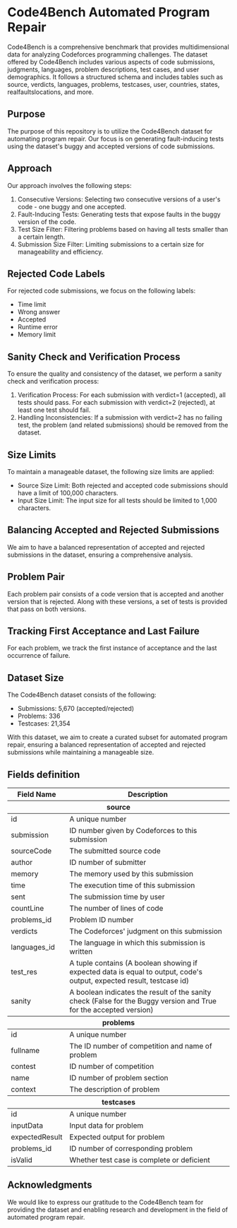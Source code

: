 # Code4Bench Automated Program Repair

Code4Bench is a comprehensive benchmark that provides multidimensional data for analyzing Codeforces programming challenges. The dataset offered by Code4Bench includes various aspects of code submissions, judgments, languages, problem descriptions, test cases, and user demographics. It follows a structured schema and includes tables such as source, verdicts, languages, problems, testcases, user, countries, states, realfaultslocations, and more.

## Purpose

The purpose of this repository is to utilize the Code4Bench dataset for automating program repair. Our focus is on generating fault-inducing tests using the dataset's buggy and accepted versions of code submissions.

## Approach

Our approach involves the following steps:

1. Consecutive Versions: Selecting two consecutive versions of a user's code - one buggy and one accepted.
1. Fault-Inducing Tests: Generating tests that expose faults in the buggy version of the code.
1. Test Size Filter: Filtering problems based on having all tests smaller than a certain length.
1. Submission Size Filter: Limiting submissions to a certain size for manageability and efficiency.

## Rejected Code Labels

For rejected code submissions, we focus on the following labels:

- Time limit
- Wrong answer
- Accepted
- Runtime error
- Memory limit

## Sanity Check and Verification Process

To ensure the quality and consistency of the dataset, we perform a sanity check and verification process:

1. Verification Process: For each submission with verdict=1 (accepted), all tests should pass. For each submission with verdict=2 (rejected), at least one test should fail.
1. Handling Inconsistencies: If a submission with verdict=2 has no failing test, the problem (and related submissions) should be removed from the dataset.

## Size Limits

To maintain a manageable dataset, the following size limits are applied:

- Source Size Limit: Both rejected and accepted code submissions should have a limit of 100,000 characters.
- Input Size Limit: The input size for all tests should be limited to 1,000 characters.

## Balancing Accepted and Rejected Submissions

We aim to have a balanced representation of accepted and rejected submissions in the dataset, ensuring a comprehensive analysis.

## Problem Pair

Each problem pair consists of a code version that is accepted and another version that is rejected. Along with these versions, a set of tests is provided that pass on both versions.

## Tracking First Acceptance and Last Failure

For each problem, we track the first instance of acceptance and the last occurrence of failure.

## Dataset Size

The Code4Bench dataset consists of the following:

- Submissions: 5,670 (accepted/rejected)
- Problems: 336
- Testcases: 21,354

With this dataset, we aim to create a curated subset for automated program repair, ensuring a balanced representation of accepted and rejected submissions while maintaining a manageable size.

## Fields definition
<table>
<thead><tr><th>Field Name</th><th>Description</th></tr></thead><tbody>
 <thead><tr><th colspan="2" >source</th></tr></thead><tbody>
 <tr><td>id</td><td>A unique number</td></tr>
 <tr><td>submission</td><td>ID number given by Codeforces to this submission</td></tr>
 <tr><td>sourceCode</td><td>The submitted source code</td></tr>
 <tr><td>author</td><td>ID number of submitter</td></tr>
 <tr><td>memory</td><td>The memory used by this submission</td></tr>
 <tr><td>time</td><td>The execution time of this submission</td></tr>
 <tr><td>sent</td><td>The submission time by user</td></tr>
 <tr><td>countLine</td><td>The number of lines of code</td></tr>
 <tr><td>problems_id</td><td>Problem ID number</td></tr>
 <tr><td>verdicts</td><td>The Codeforces' judgment on this submission</td></tr>
 <tr><td>languages_id</td><td>The language in which this submission is written</td></tr>
 <tr><td>test_res</td><td>A tuple contains (A boolean showing if expected data is equal to output, code's output, expected result, testcase id)</td></tr>
 <tr><td>sanity</td><td>A boolean indicates the result of the sanity check (False for the Buggy version and True for the accepted version)</td></tr>
 
 <thead><tr><th colspan="2" >problems</th></tr></thead><tbody>
 
 <tr><td>id</td><td>A unique number</td></tr>
 <tr><td>fullname</td><td>The ID number of competition and name of problem</td></tr>
 <tr><td>contest</td><td>ID number of competition</td></tr>
 <tr><td>name</td><td>ID number of problem section</td></tr>
 <tr><td>context</td><td>The description of problem</td></tr>
 
 <thead><tr><th colspan="2" >testcases</th></tr></thead><tbody>
 
 <tr><td>id</td><td>A unique number</td></tr>
 <tr><td>inputData</td><td>Input data for problem</td></tr>
 <tr><td>expectedResult</td><td>Expected output for problem</td></tr>
 <tr><td>problems_id</td><td>ID number of corresponding problem</td></tr>
 <tr><td>isValid</td><td>Whether test case is complete or deficient</td></tr>
 
</tbody></table>

## Acknowledgments

We would like to express our gratitude to the Code4Bench team for providing the dataset and enabling research and development in the field of automated program repair.
